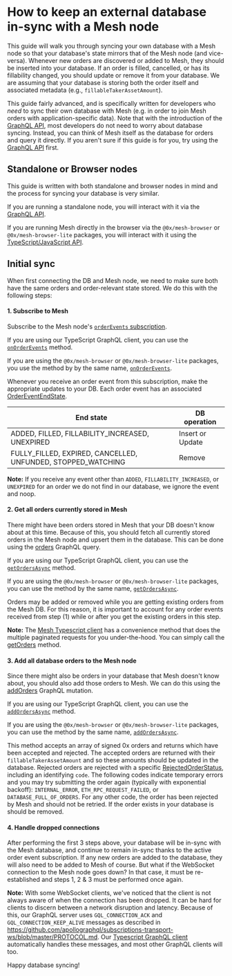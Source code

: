 # How to keep an external database in-sync with a Mesh node

This guide will walk you through syncing your own database with a Mesh node so that your database's
state mirrors that of the Mesh node (and vice-versa). Whenever new orders are discovered or added to
Mesh, they should be inserted into your database. If an order is filled, cancelled, or has its fillability
changed, you should update or remove it from your database. We are assuming that your database is storing
both the order itself and associated metadata (e.g., `fillableTakerAssetAmount`).

This guide fairly advanced, and is specifically written for developers who _need_ to sync their own
database with Mesh (e.g. in order to join Mesh orders with application-specific data). Note that with
the introduction of the [GraphQL API](graphql_api.md), most developers do not need to worry about database
syncing. Instead, you can think of Mesh itself as the database for orders and query it directly. If you
aren't sure if this guide is for you, try using the [GraphQL API](graphql_api.md) first.

## Standalone or Browser nodes

This guide is written with both standalone and browser nodes in mind and the process for syncing
your database is very similar.

If you are running a standalone node, you will interact with it via the [GraphQL API](graphql_api.md).

If you are running Mesh directly in the browser via the `@0x/mesh-browser` or `@0x/mesh-browser-lite`
packages, you will interact with it using the [TypeScript/JavaScript API](browser-bindings/browser/reference.md).

## Initial sync

When first connecting the DB and Mesh node, we need to make sure both have the same orders and
order-relevant state stored. We do this with the following steps:

#### 1. Subscribe to Mesh

Subscribe to the Mesh node's [`orderEvents` subscription](graphql_api.md#subscribing-to-order-events).

If you are using our TypeScript GraphQL client, you can use the [`onOrderEvents`](browser-bindings/browser/reference.md#onorderevents) method.

If you are using the `@0x/mesh-browser` or `@0x/mesh-browser-lite` packages, you use the method by
by the same name, [`onOrderEvents`](browser-bindings/browser/reference.md#onorderevents).

Whenever you receive an order event from this subscription, make the appropriate updates to your DB. Each
order event has an associated [OrderEventEndState](https://godoc.org/github.com/0xProject/0x-mesh/zeroex#pkg-constants).

| End state                                                    | DB operation     |
| ------------------------------------------------------------ | ---------------- |
| ADDED, FILLED, FILLABILITY_INCREASED, UNEXPIRED              | Insert or Update |
| FULLY_FILLED, EXPIRED, CANCELLED, UNFUNDED, STOPPED_WATCHING | Remove           |

**Note:** If you receive any event other than `ADDED`, `FILLABILITY_INCREASED`, or `UNEXPIRED`
for an order we do not find in our database, we ignore the event and noop.

#### 2. Get all orders currently stored in Mesh

There might have been orders stored in Mesh that your DB doesn't know about at this time. Because
of this, you should fetch all currently stored orders in the Mesh node and upsert them in the database.
This can be done using the [orders](graphql_api.md#querying-and-filtering-orders) GraphQL query.

If you are using our TypeScript GraphQL client, you can use the
[`getOrdersAsync`](graphql_clients/typescript/reference.md#getordersasync) method.

If you are using the `@0x/mesh-browser` or `@0x/mesh-browser-lite` packages, you can use
the method by the same name, [`getOrdersAsync`](browser-bindings/browser/reference.md#getordersasync).

Orders may be added or removed while you are getting existing orders from the Mesh DB. For this reason,
it is important to account for any order events received from step (1) while or after you get the existing
orders in this step.

**Note:** The [Mesh Typescript client](graphql_clients/typescript/README.md) has a convenience method
that does the multiple paginated requests for you under-the-hood. You can simply call the
[getOrders](graphql_clients/typescript/reference.md#getordersasync) method.

#### 3. Add all database orders to the Mesh node

Since there might also be orders in your database that Mesh doesn't know about, you should also
add those orders to Mesh. We can do this using the [addOrders](graphql_api.md#adding-orders)
GraphQL mutation.

If you are using our TypeScript GraphQL client, you can use the
[`addOrdersAsync`](graphql_clients/typescript/reference.md#addordersasync) method.

If you are using the `@0x/mesh-browser` or `@0x/mesh-browser-lite` packages, you can use
the method by the same name, [`addOrdersAsync`](browser-bindings/browser/reference.md#addordersasync).

This method accepts an array of signed 0x orders and returns which have been accepted
and rejected. The accepted orders are returned with their `fillableTakerAssetAmount` and so these
amounts should be updated in the database. Rejected orders are rejected with a specific
[RejectedOrderStatus](https://godoc.org/github.com/0xProject/0x-mesh/zeroex/ordervalidator), including
an identifying `code`. The following codes indicate temporary errors and you may try submitting the
order again (typically with exponential backoff): `INTERNAL_ERROR`, `ETH_RPC_REQUEST_FAILED`, or
`DATABASE_FULL_OF_ORDERS`. For any other code, the order has been rejected by Mesh and should not
be retried. If the order exists in your database is should be removed.

#### 4. Handle dropped connections

After performing the first 3 steps above, your database will be in-sync with the Mesh database, and continue to remain
in-sync thanks to the active order event subscription. If any new orders are added to the database, they will also need
to be added to Mesh of course. But what if the WebSocket connection to the Mesh node goes down? In that case, it
must be re-established and steps 1, 2 & 3 must be performed once again.

**Note:** With some WebSocket clients, we've noticed that the client is not always aware of when the connection has been
dropped. It can be hard for clients to discern between a network disruption and latency. Because of this, our GraphQL server
uses `GQL_CONNECTION_ACK` and `GQL_CONNECTION_KEEP_ALIVE` messages as described in
https://github.com/apollographql/subscriptions-transport-ws/blob/master/PROTOCOL.md. Our
[Typescript GraphQL client](graphql_clients/typescript) automatically handles these messages, and
most other GraphQL clients will too.

Happy database syncing!
